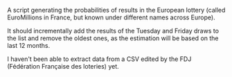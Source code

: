 A script generating the probabilities of results in the European lottery (called EuroMillions in France, but known under different names across Europe).

It should incrementally add the results of the Tuesday and Friday draws to the list and remove the oldest ones, as the estimation will be based on the last 12 months.

I haven't been able to extract data from a CSV edited by the FDJ (Fédération Française des loteries) yet.
